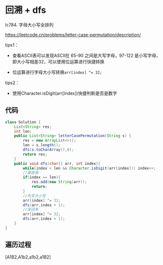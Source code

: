 # 回溯 + dfs

lc784. 字母大小写全排列

https://leetcode.cn/problems/letter-case-permutation/description/

tips1：

- 查看ASCII表可以发现ASCII在 65-90 之间是大写字母，97-122 是小写字母，即大小写相差32，可以使用位运算进行快捷转换

- 位运算进行字母大小写转换`arr[index] ^= 32;`

tips2：

- 使用Character.isDigit(arr[index])快捷判断是否是数字

## 代码

```java
class Solution {
    List<String> res;
    int len;
    public List<String> letterCasePermutation(String s) {
        res = new ArrayList<>();
        len = s.length();
        dfs(s.toCharArray(),0);
        return res;
    }
    public void dfs(char[] arr, int index){
        while(index < len && Character.isDigit(arr[index])) index++;
        //最底端
        if(index == len){
            res.add(new String(arr));
            return;
        }
        //先变大小写
        arr[index] ^= 32;
        dfs(arr,index + 1);
        //变回来
        arr[index] ^= 32;
        dfs(arr,index + 1);
    }
}
```

## 遍历过程

[A1B2,A1b2,a1b2,a1B2]
